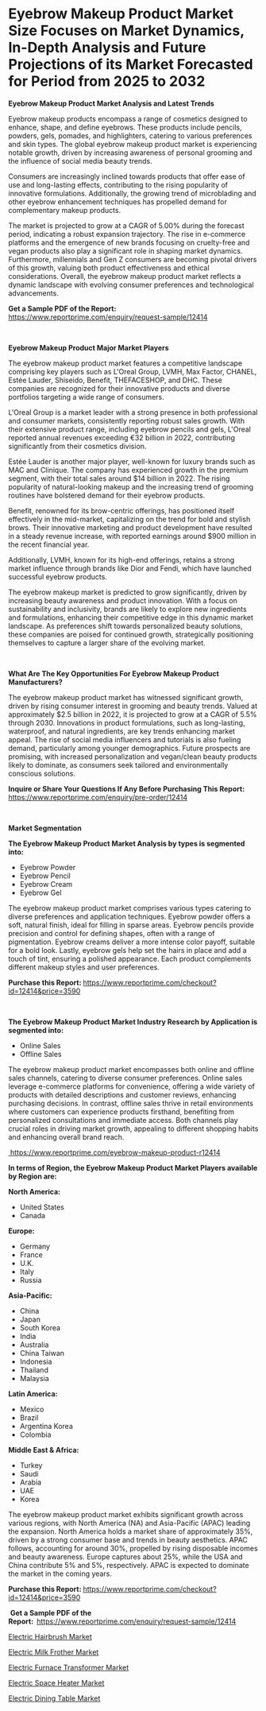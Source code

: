 <p><h1>Eyebrow Makeup Product Market Size Focuses on Market Dynamics, In-Depth Analysis and Future Projections of its Market Forecasted for Period from 2025 to 2032</h1></p><p><strong>Eyebrow Makeup Product Market Analysis and Latest Trends</strong></p>
<p><p>Eyebrow makeup products encompass a range of cosmetics designed to enhance, shape, and define eyebrows. These products include pencils, powders, gels, pomades, and highlighters, catering to various preferences and skin types. The global eyebrow makeup product market is experiencing notable growth, driven by increasing awareness of personal grooming and the influence of social media beauty trends. </p><p>Consumers are increasingly inclined towards products that offer ease of use and long-lasting effects, contributing to the rising popularity of innovative formulations. Additionally, the growing trend of microblading and other eyebrow enhancement techniques has propelled demand for complementary makeup products. </p><p>The market is projected to grow at a CAGR of 5.00% during the forecast period, indicating a robust expansion trajectory. The rise in e-commerce platforms and the emergence of new brands focusing on cruelty-free and vegan products also play a significant role in shaping market dynamics. Furthermore, millennials and Gen Z consumers are becoming pivotal drivers of this growth, valuing both product effectiveness and ethical considerations. Overall, the eyebrow makeup product market reflects a dynamic landscape with evolving consumer preferences and technological advancements.</p></p>
<p><strong>Get a Sample PDF of the Report:&nbsp;</strong> <a href="https://www.reportprime.com/enquiry/request-sample/12414?utm_campaign=1847&utm_medium=2&utm_source=Github&utm_content=ia&utm_term=18032025&utm_id=eyebrow-makeup-product">https://www.reportprime.com/enquiry/request-sample/12414</a></p>
<p>&nbsp;</p>
<p><strong>Eyebrow Makeup Product Major Market Players</strong></p>
<p><p>The eyebrow makeup product market features a competitive landscape comprising key players such as L'Oreal Group, LVMH, Max Factor, CHANEL, Estée Lauder, Shiseido, Benefit, THEFACESHOP, and DHC. These companies are recognized for their innovative products and diverse portfolios targeting a wide range of consumers.</p><p>L'Oreal Group is a market leader with a strong presence in both professional and consumer markets, consistently reporting robust sales growth. With their extensive product range, including eyebrow pencils and gels, L'Oreal reported annual revenues exceeding €32 billion in 2022, contributing significantly from their cosmetics division.</p><p>Estée Lauder is another major player, well-known for luxury brands such as MAC and Clinique. The company has experienced growth in the premium segment, with their total sales around $14 billion in 2022. The rising popularity of natural-looking makeup and the increasing trend of grooming routines have bolstered demand for their eyebrow products. </p><p>Benefit, renowned for its brow-centric offerings, has positioned itself effectively in the mid-market, capitalizing on the trend for bold and stylish brows. Their innovative marketing and product development have resulted in a steady revenue increase, with reported earnings around $900 million in the recent financial year.</p><p>Additionally, LVMH, known for its high-end offerings, retains a strong market influence through brands like Dior and Fendi, which have launched successful eyebrow products.</p><p>The eyebrow makeup market is predicted to grow significantly, driven by increasing beauty awareness and product innovation. With a focus on sustainability and inclusivity, brands are likely to explore new ingredients and formulations, enhancing their competitive edge in this dynamic market landscape. As preferences shift towards personalized beauty solutions, these companies are poised for continued growth, strategically positioning themselves to capture a larger share of the evolving market.</p></p>
<p>&nbsp;</p>
<p><strong>What Are The Key Opportunities For Eyebrow Makeup Product Manufacturers?</strong></p>
<p><p>The eyebrow makeup product market has witnessed significant growth, driven by rising consumer interest in grooming and beauty trends. Valued at approximately $2.5 billion in 2022, it is projected to grow at a CAGR of 5.5% through 2030. Innovations in product formulations, such as long-lasting, waterproof, and natural ingredients, are key trends enhancing market appeal. The rise of social media influencers and tutorials is also fueling demand, particularly among younger demographics. Future prospects are promising, with increased personalization and vegan/clean beauty products likely to dominate, as consumers seek tailored and environmentally conscious solutions.</p></p>
<p><strong>Inquire or Share Your Questions If Any Before Purchasing This Report:</strong> <a href="https://www.reportprime.com/enquiry/pre-order/12414?utm_campaign=1847&utm_medium=2&utm_source=Github&utm_content=ia&utm_term=18032025&utm_id=eyebrow-makeup-product">https://www.reportprime.com/enquiry/pre-order/12414</a></p>
<p>&nbsp;</p>
<p><strong>Market Segmentation</strong></p>
<p><strong>The Eyebrow Makeup Product Market Analysis by types is segmented into:</strong></p>
<p><ul><li>Eyebrow Powder</li><li>Eyebrow Pencil</li><li>Eyebrow Cream</li><li>Eyebrow Gel</li></ul></p>
<p><p>The eyebrow makeup product market comprises various types catering to diverse preferences and application techniques. Eyebrow powder offers a soft, natural finish, ideal for filling in sparse areas. Eyebrow pencils provide precision and control for defining shapes, often with a range of pigmentation. Eyebrow creams deliver a more intense color payoff, suitable for a bold look. Lastly, eyebrow gels help set the hairs in place and add a touch of tint, ensuring a polished appearance. Each product complements different makeup styles and user preferences.</p></p>
<p><strong>Purchase this Report:&nbsp;</strong><a href="https://www.reportprime.com/checkout?id=12414&price=3590&utm_campaign=1847&utm_medium=2&utm_source=Github&utm_content=ia&utm_term=18032025&utm_id=eyebrow-makeup-product">https://www.reportprime.com/checkout?id=12414&price=3590</a></p>
<p>&nbsp;</p>
<p><strong>The Eyebrow Makeup Product Market Industry Research by Application is segmented into:</strong></p>
<p><ul><li>Online Sales</li><li>Offline Sales</li></ul></p>
<p><p>The eyebrow makeup product market encompasses both online and offline sales channels, catering to diverse consumer preferences. Online sales leverage e-commerce platforms for convenience, offering a wide variety of products with detailed descriptions and customer reviews, enhancing purchasing decisions. In contrast, offline sales thrive in retail environments where customers can experience products firsthand, benefiting from personalized consultations and immediate access. Both channels play crucial roles in driving market growth, appealing to different shopping habits and enhancing overall brand reach.</p></p>
<p><a href="https://www.reportprime.com/eyebrow-makeup-product-r12414?utm_campaign=1847&utm_medium=2&utm_source=Github&utm_content=ia&utm_term=18032025&utm_id=eyebrow-makeup-product">&nbsp;https://www.reportprime.com/eyebrow-makeup-product-r12414</a></p>
<p><strong>In terms of Region, the Eyebrow Makeup Product Market Players available by Region are:</strong></p>
<p>
    <p> <strong> North America: </strong>
        <ul>
            <li>United States</li>
            <li>Canada</li>
        </ul>
        </p> 
    <p> <strong> Europe: </strong>
        <ul>
            <li>Germany</li>
            <li>France</li>
            <li>U.K.</li>
            <li>Italy</li>
            <li>Russia</li>
        </ul>
        </p> 
    <p> <strong> Asia-Pacific: </strong>
        <ul>
            <li>China</li>
            <li>Japan</li>
            <li>South Korea</li>
            <li>India</li>
            <li>Australia</li>
            <li>China Taiwan</li>
            <li>Indonesia</li>
            <li>Thailand</li>
            <li>Malaysia</li>
        </ul>
        </p> 
    <p> <strong> Latin America: </strong>
        <ul>
            <li>Mexico</li>
            <li>Brazil</li>
            <li>Argentina Korea</li>
            <li>Colombia</li>
        </ul>
        </p> 
    <p> <strong> Middle East & Africa: </strong>
        <ul>
            <li>Turkey</li>
            <li>Saudi</li>
            <li>Arabia</li>
            <li>UAE</li>
            <li>Korea</li>
        </ul>
    </p>
    </p>
<p><p>The eyebrow makeup product market exhibits significant growth across various regions, with North America (NA) and Asia-Pacific (APAC) leading the expansion. North America holds a market share of approximately 35%, driven by a strong consumer base and trends in beauty aesthetics. APAC follows, accounting for around 30%, propelled by rising disposable incomes and beauty awareness. Europe captures about 25%, while the USA and China contribute 5% and 5%, respectively. APAC is expected to dominate the market in the coming years.</p></p>
<p><strong>Purchase this Report: </strong><a href="https://www.reportprime.com/checkout?id=12414&price=3590&utm_campaign=1847&utm_medium=2&utm_source=Github&utm_content=ia&utm_term=18032025&utm_id=eyebrow-makeup-product">https://www.reportprime.com/checkout?id=12414&price=3590</a></p>
<p>&nbsp;<strong>Get a Sample PDF of the Report:&nbsp;&nbsp;</strong><a href="https://www.reportprime.com/enquiry/request-sample/12414?utm_campaign=1847&utm_medium=2&utm_source=Github&utm_content=ia&utm_term=18032025&utm_id=eyebrow-makeup-product">https://www.reportprime.com/enquiry/request-sample/12414</a></p>
<p><strong></strong></p>
<p><p><a href="https://github.com/seppelharjap/Market-Research-Report-List-1/blob/main/electric-hairbrush-market.md?utm_campaign=1847&utm_medium=2&utm_source=Github&utm_content=ia&utm_term=18032025&utm_id=eyebrow-makeup-product">Electric Hairbrush Market</a></p><p><a href="https://github.com/olesjaquah/Market-Research-Report-List-1/blob/main/electric-milk-frother-market.md?utm_campaign=1847&utm_medium=2&utm_source=Github&utm_content=ia&utm_term=18032025&utm_id=eyebrow-makeup-product">Electric Milk Frother Market</a></p><p><a href="https://github.com/edriceakeime/Market-Research-Report-List-1/blob/main/electric-furnace-transformer-market.md?utm_campaign=1847&utm_medium=2&utm_source=Github&utm_content=ia&utm_term=18032025&utm_id=eyebrow-makeup-product">Electric Furnace Transformer Market</a></p><p><a href="https://github.com/kitsossadien/Market-Research-Report-List-1/blob/main/electric-space-heater-market.md?utm_campaign=1847&utm_medium=2&utm_source=Github&utm_content=ia&utm_term=18032025&utm_id=eyebrow-makeup-product">Electric Space Heater Market</a></p><p><a href="https://github.com/kitkaeberz5z/Market-Research-Report-List-1/blob/main/electric-dining-table-market.md?utm_campaign=1847&utm_medium=2&utm_source=Github&utm_content=ia&utm_term=18032025&utm_id=eyebrow-makeup-product">Electric Dining Table Market</a></p></p>